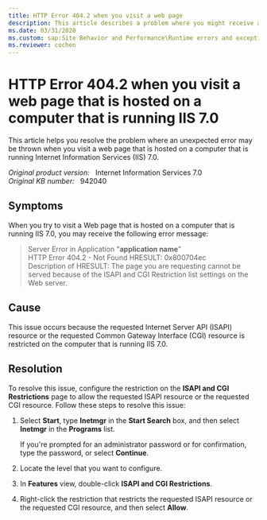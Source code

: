 ```yaml
---
title: HTTP Error 404.2 when you visit a web page
description: This article describes a problem where you might receive an error message when you try to visit a web page that is hosted on IIS 7.0.
ms.date: 03/31/2020
ms.custom: sap:Site Behavior and Performance\Runtime errors and exceptions, including HTTP 400 and 50x errors
ms.reviewer: cochen
---
```

# HTTP Error 404.2 when you visit a web page that is hosted on a computer that is running IIS 7.0

This article helps you resolve the problem where an unexpected error may be thrown when you visit a web page that is hosted on a computer that is running Internet Information Services (IIS) 7.0.

_Original product version:_ &nbsp; Internet Information Services 7.0  
_Original KB number:_ &nbsp; 942040

## Symptoms

When you try to visit a Web page that is hosted on a computer that is running IIS 7.0, you may receive the following error message:

> Server Error in Application "**application name**"  
> HTTP Error 404.2 - Not Found
> HRESULT: 0x800704ec  
> Description of HRESULT: The page you are requesting cannot be served because of the ISAPI and CGI Restriction list settings on the Web server.

## Cause

This issue occurs because the requested Internet Server API (ISAPI) resource or the requested Common Gateway Interface (CGI) resource is restricted on the computer that is running IIS 7.0.

## Resolution

To resolve this issue, configure the restriction on the **ISAPI and CGI Restrictions** page to allow the requested ISAPI resource or the requested CGI resource. Follow these steps to resolve this issue:

1. Select **Start**, type **Inetmgr** in the **Start Search** box, and then select **Inetmgr** in the **Programs** list.

    If you're prompted for an administrator password or for confirmation, type the password, or select **Continue**.
2. Locate the level that you want to configure.
3. In **Features** view, double-click **ISAPI and CGI Restrictions**.
4. Right-click the restriction that restricts the requested ISAPI resource or the requested CGI resource, and then select **Allow**.
